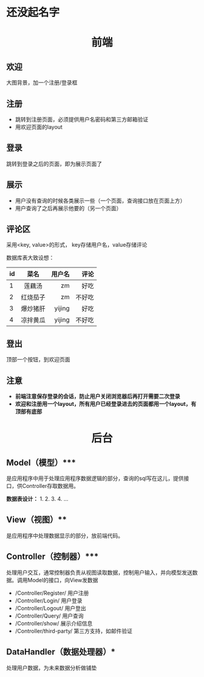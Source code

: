 # 还没起名字

# <center>前端
## 欢迎
大图背景，加一个注册/登录框

## 注册
- 跳转到注册页面，必须提供用户名密码和第三方邮箱验证
- 用欢迎页面的layout

## 登录
跳转到登录之后的页面，即为展示页面了

## 展示
- 用户没有查询的时候各类展示一些（一个页面，查询接口放在页面上方）
- 用户查询了之后再展示他要的（另一个页面）

## 评论区
采用&lt;key, value>的形式， key存储用户名，value存储评论

数据库表大致设想：

| id        | 菜名           | 用户名 |评论 |
| ------------- |:-------------:| -----:| ----:|
|1|莲藕汤|zm|好吃|
|2|红烧茄子|zm|不好吃|
|3|爆炒猪肝|yijing|好吃|
|4|凉拌黄瓜|yijing|不好吃|


## 登出
顶部一个按钮，到欢迎页面


## 注意
- **前端注意保存登录的会话，防止用户关闭浏览器后再打开需要二次登录**
- **欢迎和注册用一个layout，所有用户已经登录进去的页面都用一个layout，有顶部有底部**

# <center>后台
## Model（模型）***
是应用程序中用于处理应用程序数据逻辑的部分，查询的sql写在这儿，提供接口，供Controller存取数据用。 

**数据表设计：**
1.
2.
3.
4.
...

## View（视图）**
是应用程序中处理数据显示的部分，放前端代码。 

## Controller（控制器）***
处理用户交互，通常控制器负责从视图读取数据，控制用户输入，并向模型发送数据。调用Model的接口，向View发数据

- /Controller/Register/ 用户注册
- /Controller/Login/ 用户登录
- /Controller/Logout/ 用户登出
- /Controller/Query/ 用户查询
- /Controller/show/ 展示介绍信息
- /Controller/third-party/ 第三方支持，如邮件验证

## DataHandler（数据处理器）*
处理用户数据，为未来数据分析做铺垫